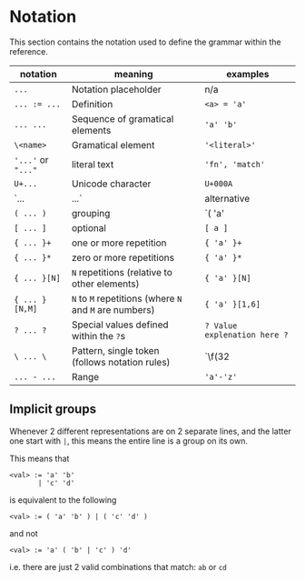 # Notation

This section contains the notation used to define the grammar within the reference.

notation           | meaning                                                | examples
-------------------|--------------------------------------------------------|--------------------------------
`...`              | Notation placeholder                                   | n/a
`... := ...`       | Definition                                             | `<a> = 'a'`
`... ...`          | Sequence of gramatical elements                        | `'a' 'b'`
`\<name>`          | Gramatical element                                     | `'<literal>'`
`'...'` or `"..."` | literal text                                           | `'fn', 'match'`
`U+...`            | Unicode character                                      | `U+000A`
`... | ...`        | alternative                                            | `'x' | 'y'`
`( ... )`          | grouping                                               | `( 'a' | 'b' )`
`[ ... ]`          | optional                                               | `[ a ]`
`{ ... }+`         | one or more repetition                                 | `{ 'a' }+`
`{ ... }*`         | zero or more repetitions                               | `{ 'a' }*`
`{ ... }[N]`       | `N` repetitions (relative to other elements)           | `{ 'a' }[N]`
`{ ... }[N,M]`     | `N` to `M` repetitions (where `N` and `M` are numbers) | `{ 'a' }[1,6]`
`? ... ?`          | Special values defined within the `?`s                 | `? Value explenation here ?`
`\ ... \`          | Pattern, single token (follows notation rules)         | `\f(32|64)\`
`... - ...`        | Range                                                  | `'a'-'z'`

## Implicit groups

Whenever 2 different representations are on 2 separate lines, and the latter one start with `|`, this means the entire line is a group on its own.

This means that
```
<val> := 'a' 'b'
       | 'c' 'd'
```
is equivalent to the following
```
<val> := ( 'a' 'b' ) | ( 'c' 'd' )
```
and not
```
<val> := 'a' ( 'b' | 'c' ) 'd'
```
i.e. there are just 2 valid combinations that match: `ab` or `cd`